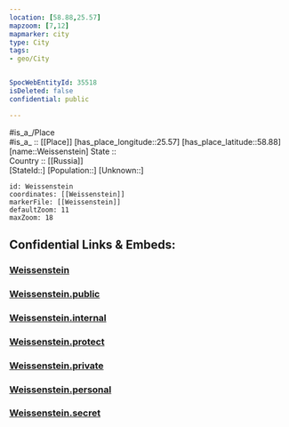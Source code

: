 ```yaml
---
location: [58.88,25.57] 
mapzoom: [7,12] 
mapmarker: city 
type: City
tags:
- geo/City


SpocWebEntityId: 35518
isDeleted: false
confidential: public

---
```

#is_a_/Place  
#is_a_ :: [[Place]] 
[has_place_longitude::25.57] 
[has_place_latitude::58.88] 
[name::Weissenstein] 
State ::  
Country :: [[Russia]]  
[StateId::] 
[Population::] 
[Unknown::] 


```leaflet
id: Weissenstein
coordinates: [[Weissenstein]] 
markerFile: [[Weissenstein]] 
defaultZoom: 11 
maxZoom: 18
```


## Confidential Links & Embeds: 

### [Weissenstein](/_Standards/Earth/Continent/Europe/Europe~North/Estonia/Counties~Estonia/Järva/City/Weissenstein.md) 

### [Weissenstein.public](/_public/Earth/Continent/Europe/Europe~North/Estonia/Counties~Estonia/Järva/City/Weissenstein.public.md) 

### [Weissenstein.internal](/_internal/Earth/Continent/Europe/Europe~North/Estonia/Counties~Estonia/Järva/City/Weissenstein.internal.md) 

### [Weissenstein.protect](/_protect/Earth/Continent/Europe/Europe~North/Estonia/Counties~Estonia/Järva/City/Weissenstein.protect.md) 

### [Weissenstein.private](/_private/Earth/Continent/Europe/Europe~North/Estonia/Counties~Estonia/Järva/City/Weissenstein.private.md) 

### [Weissenstein.personal](/_personal/Earth/Continent/Europe/Europe~North/Estonia/Counties~Estonia/Järva/City/Weissenstein.personal.md) 

### [Weissenstein.secret](/_secret/Earth/Continent/Europe/Europe~North/Estonia/Counties~Estonia/Järva/City/Weissenstein.secret.md)

